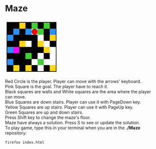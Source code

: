 # Maze

<img src="/assets/image/3DMaze.png">

Red Circle is the player. Player can move with the arrows' keyboard.</br>
Pink Square is the goal. The player have to reach it.</br>
Black squares are walls and White squares are the area where the player can move.</br>
Blue Squares are down stairs. Player can use it with PageDown key.</br>
Yellow Squares are up stairs. Player can use it with PageUp key.</br>
Green Squares are up and down stairs.</br>
Press Shift key to change the maze's floor.</br>
Maze have always a solution. Press S to see or update the solution.</br>
To play game, type this in your terminal when you are in the <b>./Maze</b> repository:</br>
```sh
firefox index.html
```
